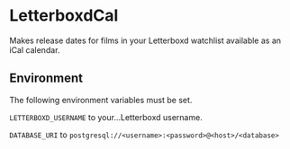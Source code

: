 # LetterboxdCal

Makes release dates for films in your Letterboxd watchlist available as an iCal
calendar.

## Environment

The following environment variables must be set.

`LETTERBOXD_USERNAME` to your...Letterboxd username.

`DATABASE_URI` to `postgresql://<username>:<password>@<host>/<database>`


